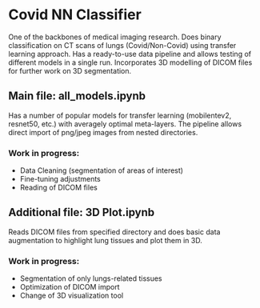 # Covid NN Classifier

One of the backbones of medical imaging research. Does binary classification on CT scans of lungs (Covid/Non-Covid) using transfer learning approach. Has a ready-to-use data pipeline and allows testing of different models in a single run. Incorporates 3D modelling of DICOM files for further work on 3D segmentation.

## Main file: all_models.ipynb

Has a number of popular models for transfer learning (mobilentev2, resnet50, etc.) with averagely optimal meta-layers. The pipeline allows direct import of png/jpeg images from nested directories.

### Work in progress:
- Data Cleaning (segmentation of areas of interest)
- Fine-tuning adjustments
- Reading of DICOM files

## Additional file: 3D Plot.ipynb

Reads DICOM files from specified directory and does basic data augmentation to highlight lung tissues and plot them in 3D. 

### Work in progress:
- Segmentation of only lungs-related tissues
- Optimization of DICOM import
- Change of 3D visualization tool
